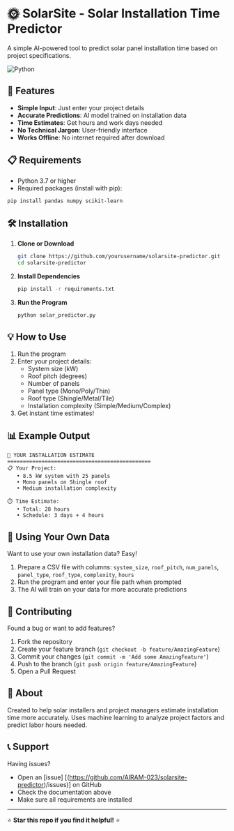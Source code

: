 # 🌞 SolarSite - Solar Installation Time Predictor

A simple AI-powered tool to predict solar panel installation time based on project specifications.

![Python](https://img.shields.io/badge/Python-3.7+-blue.svg)


## 🚀 Features

- **Simple Input**: Just enter your project details
- **Accurate Predictions**: AI model trained on installation data
- **Time Estimates**: Get hours and work days needed
- **No Technical Jargon**: User-friendly interface
- **Works Offline**: No internet required after download

## 📋 Requirements

- Python 3.7 or higher
- Required packages (install with pip):

```bash
pip install pandas numpy scikit-learn
```

## 🛠️ Installation

1. **Clone or Download**
   ```bash
   git clone https://github.com/yourusername/solarsite-predictor.git
   cd solarsite-predictor
   ```

2. **Install Dependencies**
   ```bash
   pip install -r requirements.txt
   ```

3. **Run the Program**
   ```bash
   python solar_predictor.py
   ```

## 💡 How to Use

1. Run the program
2. Enter your project details:
   - System size (kW)
   - Roof pitch (degrees)
   - Number of panels
   - Panel type (Mono/Poly/Thin)
   - Roof type (Shingle/Metal/Tile)
   - Installation complexity (Simple/Medium/Complex)
3. Get instant time estimates!

## 📊 Example Output

```
🎯 YOUR INSTALLATION ESTIMATE
==============================================
📋 Your Project:
   • 8.5 kW system with 25 panels
   • Mono panels on Shingle roof
   • Medium installation complexity

⏱️ Time Estimate:
   • Total: 28 hours
   • Schedule: 3 days + 4 hours
```

## 🔧 Using Your Own Data

Want to use your own installation data? Easy!

1. Prepare a CSV file with columns: `system_size`, `roof_pitch`, `num_panels`, `panel_type`, `roof_type`, `complexity`, `hours`
2. Run the program and enter your file path when prompted
3. The AI will train on your data for more accurate predictions

## 🤝 Contributing

Found a bug or want to add features? 

1. Fork the repository
2. Create your feature branch (`git checkout -b feature/AmazingFeature`)
3. Commit your changes (`git commit -m 'Add some AmazingFeature'`)
4. Push to the branch (`git push origin feature/AmazingFeature`)
5. Open a Pull Request


## 🎯 About

Created to help solar installers and project managers estimate installation time more accurately. Uses machine learning to analyze project factors and predict labor hours needed.

## 📞 Support

Having issues? 
- Open an [issue] [(https://github.com/AIRAM-023/solarsite-predictor)/issues)] on GitHub
- Check the documentation above
- Make sure all requirements are installed

---

⭐ **Star this repo if you find it helpful!** ⭐
